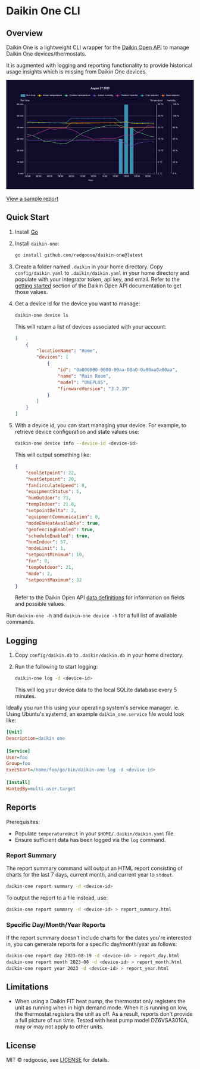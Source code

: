 # Daikin One CLI

## Overview

Daikin One is a lightweight CLI wrapper for the [Daikin Open API](https://www.daikinone.com/openapi/index.html) to manage Daikin One devices/thermostats.

It is augmented with logging and reporting functionality to provide historical usage insights which is missing from Daikin One devices.

![Sample chart](docs/resources/chart.png)

[View a sample report](https://redgoose.github.io/daikin-one/resources/sample_report.html)

## Quick Start

1. Install [Go](https://golang.org/doc/install)
2. Install `daikin-one`:

	```sh
	go install github.com/redgoose/daikin-one@latest
	```

3. Create a folder named `.daikin` in your home directory. Copy `config/daikin.yaml` to `.daikin/daikin.yaml` in your home directory and populate with your integrator token, api key, and email. Refer to the [getting started](https://www.daikinone.com/openapi/documentation/index.html#gettingstarted) section of the Daikin Open API documentation to get those values.


4. Get a device id for the device you want to manage:

	```sh
	daikin-one device ls
	```

	This will return a list of devices associated with your account:

	```json
	[
		{
			"locationName": "Home",
			"devices": [
				{
					"id": "0a000000-0000-00aa-00a0-0a00aa0a00aa",
					"name": "Main Room",
					"model": "ONEPLUS",
					"firmwareVersion": "3.2.19"
				}
			]
		}
	]
	```



5. With a device id, you can start managing your device. For example, to retrieve device configuration and state values use:

	```sh
	daikin-one device info --device-id <device-id>
	```

	This will output something like:

	```json
	{
		"coolSetpoint": 22,
		"heatSetpoint": 20,
		"fanCirculateSpeed": 0,
		"equipmentStatus": 5,
		"humOutdoor": 73,
		"tempIndoor": 21.8,
		"setpointDelta": 2,
		"equipmentCommunication": 0,
		"modeEmHeatAvailable": true,
		"geofencingEnabled": true,
		"scheduleEnabled": true,
		"humIndoor": 57,
		"modeLimit": 1,
		"setpointMinimum": 10,
		"fan": 0,
		"tempOutdoor": 21,
		"mode": 2,
		"setpointMaximum": 32
	}
	```

	Refer to the Daikin Open API [data definitions](https://www.daikinone.com/openapi/documentation/index.html#datadefinitions) for information on fields and possible values.

Run `daikin-one -h` and `daikin-one device -h` for a full list of available commands.

## Logging

1. Copy `config/daikin.db` to `.daikin/daikin.db` in your home directory.
2. Run the following to start logging:
	```sh
	daikin-one log -d <device-id>
	```

	This will log your device data to the local SQLite database every 5 minutes.

Ideally you run this using your operating system's service manager. ie. Using Ubuntu's systemd, an example `daikin_one.service` file would look like:

```ini
[Unit]
Description=daikin one

[Service]
User=foo
Group=foo
ExecStart=/home/foo/go/bin/daikin-one log -d <device-id>

[Install]
WantedBy=multi-user.target
```

## Reports

Prerequisites:

* Populate `temperatureUnit` in your  `$HOME/.daikin/daikin.yaml` file.
* Ensure sufficient data has been logged via the `log` command.

### Report Summary

The report summary command will output an HTML report consisting of charts for the last 7 days, current month, and current year to `stdout`.

```sh
daikin-one report summary -d <device-id>
```

To output the report to a file instead, use:

```sh
daikin-one report summary -d <device-id> > report_summary.html
```

### Specific Day/Month/Year Reports

If the report summary doesn't include charts for the dates you're interested in, you can generate reports for a specific day/month/year as follows:

```sh
daikin-one report day 2023-08-19 -d <device-id> > report_day.html
daikin-one report month 2023-08 -d <device-id> > report_month.html
daikin-one report year 2023 -d <device-id> > report_year.html
```

## Limitations

* When using a Daikin FIT heat pump, the thermostat only registers the unit as running when in high demand mode. When it is running on low, the thermostat registers the unit as off. As a result, reports don't provide a full picture of run time. Tested with heat pump model DZ6VSA3010A, may or may not apply to other units.

## License

MIT © redgoose, see [LICENSE](https://github.com/redgoose/daikin-one/blob/master/LICENSE) for details.
